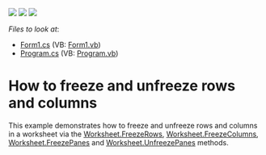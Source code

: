 <!-- default badges list -->
![](https://img.shields.io/endpoint?url=https://codecentral.devexpress.com/api/v1/VersionRange/128613622/19.2.2%2B)
[![](https://img.shields.io/badge/Open_in_DevExpress_Support_Center-FF7200?style=flat-square&logo=DevExpress&logoColor=white)](https://supportcenter.devexpress.com/ticket/details/E4844)
[![](https://img.shields.io/badge/📖_How_to_use_DevExpress_Examples-e9f6fc?style=flat-square)](https://docs.devexpress.com/GeneralInformation/403183)
<!-- default badges end -->
<!-- default file list -->
*Files to look at*:

* [Form1.cs](./CS/WindowsFormsApplication1/Form1.cs) (VB: [Form1.vb](./VB/WindowsFormsApplication1/Form1.vb))
* [Program.cs](./CS/WindowsFormsApplication1/Program.cs) (VB: [Program.vb](./VB/WindowsFormsApplication1/Program.vb))
<!-- default file list end -->
# How to freeze and unfreeze rows and columns


<p>This example demonstrates how to freeze and unfreeze rows and columns in a worksheet via the <a href="http://documentation.devexpress.com/#CoreLibraries/DevExpressSpreadsheetWorksheet_FreezeRowstopic"><u>Worksheet.FreezeRows</u></a>, <a href="http://documentation.devexpress.com/#CoreLibraries/DevExpressSpreadsheetWorksheet_FreezeColumnstopic"><u>Worksheet.FreezeColumns</u></a>, <a href="http://documentation.devexpress.com/#CoreLibraries/DevExpressSpreadsheetWorksheet_FreezePanestopic"><u>Worksheet.FreezePanes</u></a> and <a href="http://documentation.devexpress.com/#CoreLibraries/DevExpressSpreadsheetWorksheet_UnfreezePanestopic"><u>Worksheet.UnfreezePanes</u></a> methods. </p>

<br/>


